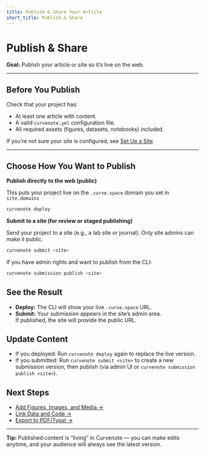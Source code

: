 ```yaml
---
title: Publish & Share Your Article
short_title: Publish & Share
---
```



# Publish & Share

**Goal:** Publish your article or site so it’s live on the web.  

---

## Before You Publish
Check that your project has:
- At least one article with content.
- A valid `curvenote.yml` configuration file.
- All required assets (figures, datasets, notebooks) included.

If you’re not sure your site is configured, see [Set Up a Site](set-up-site.md)

---

## Choose How You Want to Publish

**Publish directly to the web (public)**  

This puts your project live on the `.curve.space` domain you set in `site.domains`

```bash
curvenote deploy
```

**Submit to a site (for review or staged publishing)**

Send your project to a site (e.g., a lab site or journal). Only site admins can make it public.
```bash
curvenote submit <site>
```

If you have admin rights and want to publish from the CLI:
```bash
curvenote submission publish <site>
```
## See the Result

- **Deploy:** The CLI will show your live `.curve.space` URL.
- **Submit:** Your submission appears in the site’s admin area.  
  If published, the site will provide the public URL.

## Update Content
- If you deployed: Run `curvenote deploy` again to replace the live version.
- If you submitted: Run `curvenote submit <site>` to create a new submission version, then publish (via admin UI or `curvenote submission publish <site>`).

## Next Steps

- [Add Figures, Images, and Media →](add-figures-media.md)  
- [Link Data and Code →](link-data-code.md)  
- [Export to PDF/Typst →](export-pdf.md)

---

**Tip:** Published content is “living” in Curvenote — you can make edits anytime, and your audience will always see the latest version.
